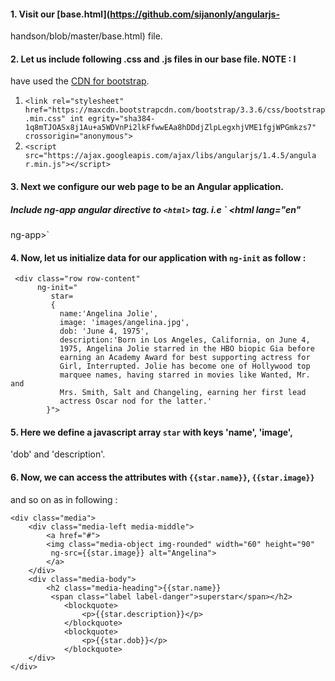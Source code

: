 
#### 1. Visit our [base.html](https://github.com/sijanonly/angularjs-
handson/blob/master/base.html) file.

#### 2. Let us include following .css and .js files in our base file. NOTE : I
have used the   [CDN for bootstrap](https://www.bootstrapcdn.com/).



   1. `<link rel="stylesheet"
href="https://maxcdn.bootstrapcdn.com/bootstrap/3.3.6/css/bootstrap.min.css" int
egrity="sha384-1q8mTJOASx8j1Au+a5WDVnPi2lkFfwwEAa8hDDdjZlpLegxhjVME1fgjWPGmkzs7"
crossorigin="anonymous"> `
   2. `<script src="https://ajax.googleapis.com/ajax/libs/angularjs/1.4.5/angula
r.min.js"></script> `



#### 3. Next we configure our web page to be an Angular application.
##### Include  ng-app angular directive to `<html>` tag. i.e ` <html lang="en"
ng-app>`


#### 4. Now, let us initialize data for our application with `ng-init` as follow :

     <div class="row row-content"
          ng-init="
             star=
             {
               name:'Angelina Jolie',
               image: 'images/angelina.jpg',
               dob: 'June 4, 1975',
               description:'Born in Los Angeles, California, on June 4, 
               1975, Angelina Jolie starred in the HBO biopic Gia before 
               earning an Academy Award for best supporting actress for 
               Girl, Interrupted. Jolie has become one of Hollywood top 
               marquee names, having starred in movies like Wanted, Mr. and 
               Mrs. Smith, Salt and Changeling, earning her first lead 
               actress Oscar nod for the latter.'
            }">


#### 5. Here we define a javascript array `star` with keys 'name', 'image',
'dob' and 'description'.


#### 6. Now, we can access the attributes with `{{star.name}}`, `{{star.image}}`
and so on as in following :

    <div class="media">
        <div class="media-left media-middle">
            <a href="#">
            <img class="media-object img-rounded" width="60" height="90" 
             ng-src={{star.image}} alt="Angelina">
            </a>
        </div>
        <div class="media-body">
            <h2 class="media-heading">{{star.name}}
             <span class="label label-danger">superstar</span></h2>
                <blockquote>
                    <p>{{star.description}}</p>
                </blockquote>
                <blockquote>
                    <p>{{star.dob}}</p>
                </blockquote>
        </div>
    </div>



    
